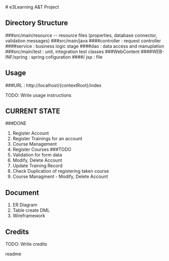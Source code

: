 <snippet>
# e3Learning A&T Project
 

## Directory Structure
###src/main/resource  -- resource files (properties, database connector, validation messages)
###src/main/java
####controller : request controller 
####service  : business logic stage
####dao   : data access and manuplation
###src/main/test  : unit, integration test classes
###WebContent
####WEB-INF/spring : spring cofiguration
####/ jsp : file 
## Usage
###URL  :  http://localhost/{contextRoot}/index 


TODO: Write usage instructions

## CURRENT STATE
###DONE
 1. Register Account
 2. Register Trainings for an account
 3. Course Management 
 4. Register Courses
###TODO
 1. Validation for form data 
 2. Modify, Delete Account 
 3. Update Training Record 
 4. Check Duplication of registering taken course
 5. Course Managment - Modify, Delete Account

## Document
1. ER Diagram
2. Table create DML
3. Wireframework

## Credits

TODO: Write credits

  <tabTrigger>readme</tabTrigger>
</snippet>
